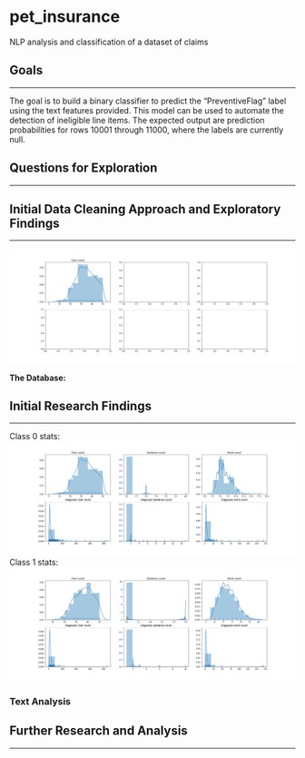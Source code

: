 # pet_insurance
NLP analysis and classification of a dataset of claims


## Goals
---
The goal is to build a binary classifier to predict the “PreventiveFlag” label using the text features provided. This model can be used to automate the detection of ineligible line items. The expected output are prediction probabilities for rows 10001 through 11000, where the labels are currently null.

## Questions for Exploration
---

## Initial Data Cleaning Approach and Exploratory Findings
---
![**Figure 1. Statistics on the whole dataset**](graphics/dataset_stats.png)


**The Database:** 
## Initial Research Findings
--- 
Class 0 stats: 
![**Figure 2. **](graphics/class0_stats.png)
Class 1 stats: 
![**Figure 3. **](graphics/class1_stats.png)

### Text Analysis

## Further Research and Analysis
---
